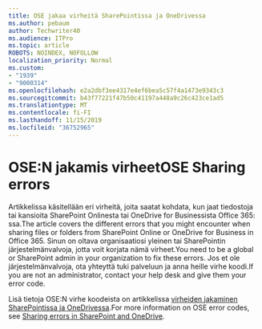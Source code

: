 ```yaml
---
title: OSE jakaa virheitä SharePointissa ja OneDrivessa
ms.author: pebaum
author: Techwriter40
ms.audience: ITPro
ms.topic: article
ROBOTS: NOINDEX, NOFOLLOW
localization_priority: Normal
ms.custom:
- "1939"
- "9000314"
ms.openlocfilehash: e2a2dbf3ee4317e4ef6bea5c57f4a1473e9343c3
ms.sourcegitcommit: b43f77221f47b50c41197a448a9c26c423ce1ad5
ms.translationtype: MT
ms.contentlocale: fi-FI
ms.lasthandoff: 11/15/2019
ms.locfileid: "36752965"
---
```

# <a name="ose-sharing-errors"></a><span data-ttu-id="71dfb-102">OSE:N jakamis virheet</span><span class="sxs-lookup"><span data-stu-id="71dfb-102">OSE Sharing errors</span></span>

<span data-ttu-id="71dfb-103">Artikkelissa käsitellään eri virheitä, joita saatat kohdata, kun jaat tiedostoja tai kansioita SharePoint Onlinesta tai OneDrive for Businessista Office 365: ssa.</span><span class="sxs-lookup"><span data-stu-id="71dfb-103">The article covers the different errors that you might encounter when sharing files or folders from SharePoint Online or OneDrive for Business in Office 365.</span></span> <span data-ttu-id="71dfb-104">Sinun on oltava organisaatiosi yleinen tai SharePointin järjestelmänvalvoja, jotta voit korjata nämä virheet.</span><span class="sxs-lookup"><span data-stu-id="71dfb-104">You need to be a global or SharePoint admin in your organization to fix these errors.</span></span> <span data-ttu-id="71dfb-105">Jos et ole järjestelmänvalvoja, ota yhteyttä tuki palveluun ja anna heille virhe koodi.</span><span class="sxs-lookup"><span data-stu-id="71dfb-105">If you are not an administrator, contact your help desk and give them your error code.</span></span>

<span data-ttu-id="71dfb-106">Lisä tietoja OSE:N virhe koodeista on artikkelissa [virheiden jakaminen SharePointissa ja OneDrivessa](https://docs.microsoft.com/sharepoint/sharepoint-onedrive-error-message).</span><span class="sxs-lookup"><span data-stu-id="71dfb-106">For more information on OSE error codes, see [Sharing errors in SharePoint and OneDrive](https://docs.microsoft.com/sharepoint/sharepoint-onedrive-error-message).</span></span>
